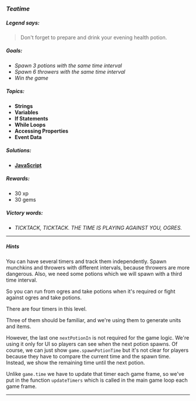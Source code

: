 ### _Teatime_

##### _Legend says:_
> Don't forget to prepare and drink your evening health potion.

##### _Goals:_
+ _Spawn 3 potions with the same time interval_
+ _Spawn 6 throwers with the same time interval_
+ _Win the game_

##### _Topics:_
+ **Strings**
+ **Variables**
+ **If Statements**
+ **While Loops**
+ **Accessing Properties**
+ **Event Data**

##### _Solutions:_
+ **[JavaScript](teaTime.js)**

##### _Rewards:_
+ 30 xp
+ 30 gems

##### _Victory words:_
+ _TICKTACK, TICKTACK. THE TIME IS PLAYING AGAINST YOU, OGRES._

___

##### _Hints_

You can have several timers and track them independently.
Spawn munchkins and throwers with different intervals, because throwers are more dangerous.
Also, we need some potions which we will spawn with a third time interval.

So you can run from ogres and take potions when it's required or fight against ogres and take potions.

There are four timers in this level. 

Three of them should be familiar, and we're using them to generate units and items.

However, the last one `nextPotionIn` is not required for the game logic. We're using it only for UI 
so players can see when the next potion spawns. Of course, we can just show `game.spawnPotionTime` 
but it's not clear for players because they have to compare the current time and the spawn time.
Instead, we show the remaining time until the next potion.

Unlike `game.time` we have to update that timer each game frame, so we've put in the function `updateTimers` which is called in the main game loop each game frame.

___
